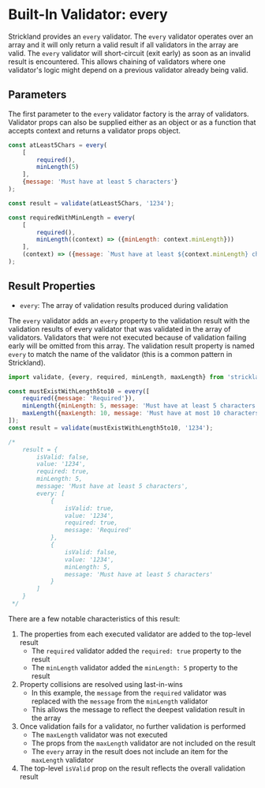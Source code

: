 # Built-In Validator: every

Strickland provides an `every` validator. The `every` validator operates over an array and it will only return a valid result if all validators in the array are valid. The `every` validator will short-circuit (exit early) as soon as an invalid result is encountered. This allows chaining of validators where one validator's logic might depend on a previous validator already being valid.

## Parameters

The first parameter to the `every` validator factory is the array of validators. Validator props can also be supplied either as an object or as a function that accepts context and returns a validator props object.

``` jsx
const atLeast5Chars = every(
    [
        required(),
        minLength(5)
    ],
    {message: 'Must have at least 5 characters'}
);

const result = validate(atLeast5Chars, '1234');

const requiredWithMinLength = every(
    [
        required(),
        minLength((context) => ({minLength: context.minLength}))
    ],
    (context) => ({message: `Must have at least ${context.minLength} characters`})
);
```

## Result Properties

* `every`: The array of validation results produced during validation

The `every` validator adds an `every` property to the validation result with the validation results of every validator that was validated in the array of validators. Validators that were not executed because of validation failing early will be omitted from this array. The validation result property is named `every` to match the name of the validator (this is a common pattern in Strickland).

``` jsx
import validate, {every, required, minLength, maxLength} from 'strickland';

const mustExistWithLength5to10 = every([
    required({message: 'Required'}),
    minLength({minLength: 5, message: 'Must have at least 5 characters'}),
    maxLength({maxLength: 10, message: 'Must have at most 10 characters'})
]);
const result = validate(mustExistWithLength5to10, '1234');

/*
    result = {
        isValid: false,
        value: '1234',
        required: true,
        minLength: 5,
        message: 'Must have at least 5 characters',
        every: [
            {
                isValid: true,
                value: '1234',
                required: true,
                message: 'Required'
            },
            {
                isValid: false,
                value: '1234',
                minLength: 5,
                message: 'Must have at least 5 characters'
            }
        ]
    }
 */
```

There are a few notable characteristics of this result:

1. The properties from each executed validator are added to the top-level result
    * The `required` validator added the `required: true` property to the result
    * The `minLength` validator added the `minLength: 5` property to the result
1. Property collisions are resolved using last-in-wins
    * In this example, the `message` from the `required` validator was replaced with the `message` from the `minLength` validator
    * This allows the message to reflect the deepest validation result in the array
1. Once validation fails for a validator, no further validation is performed
    * The `maxLength` validator was not executed
    * The props from the `maxLength` validator are not included on the result
    * The `every` array in the result does not include an item for the `maxLength` validator
1. The top-level `isValid` prop on the result reflects the overall validation result
